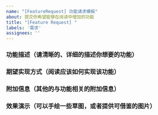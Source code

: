 ```yaml
---
name: "[FeatureRequest] 功能请求模板"
about: 提交你希望能够在阅读中增加的功能
title: "[Feature Request] "
labels: '需求'
assignees: ''
---
```


### 功能描述（请清晰的、详细的描述你想要的功能）
> 

### 期望实现方式（阅读应该如何实现该功能）
> 

### 附加信息（其他的与功能相关的附加信息）
> 

### 效果演示（可以手绘一些草图，或者提供可借鉴的图片）
>
